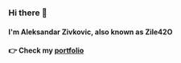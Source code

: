 ### Hi there 👋
#### I'm  Aleksandar Zivkovic, also known as Zile42O
#### 👉 Check my [portfolio](https://zile42o.github.io/portfolio/)
